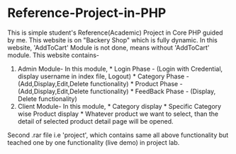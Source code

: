 # Reference-Project-in-PHP


This is simple student's Reference(Academic) Project in Core PHP guided by me. 
This website is on "Backery Shop" which is fully dynamic. 
In this website, 'AddToCart' Module is not done, means without 'AddToCart' module.
This website contains- 
  1. Admin Module- 
           In this module,
              * Login Phase     - (Login with Credential, display username in index file, Logout)
              * Category Phase  - (Add,Display,Edit,Delete functionality)
              * Product Phase   - (Add,Display,Edit,Delete functionality)
              * FeedBack Phase  - (Display, Delete functionality)
  2. Client Module-
           In this module,
              * Category display
              * Specific Category wise Product display
              * Whatever product we want to select, than the detail of selected product detail page will be opened.
              
  
  Second .rar file i.e 'project', which contains same all above functionality but teached one by one functionality (live demo) in project lab.
